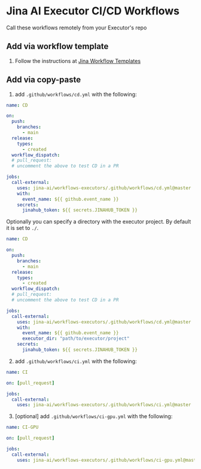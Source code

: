 # Jina AI Executor CI/CD Workflows

Call these workflows remotely from your Executor's repo

## Add via workflow template
1. Follow the instructions at [Jina Workflow Templates](https://github.com/jina-ai/.github)

## Add via copy-paste

1. add `.github/workflows/cd.yml` with the following:

```yaml
name: CD

on:
  push:
    branches:
      - main
  release:
    types:
      - created
  workflow_dispatch:
  # pull_request:
  # uncomment the above to test CD in a PR

jobs:
  call-external:
    uses: jina-ai/workflows-executors/.github/workflows/cd.yml@master
    with:
      event_name: ${{ github.event_name }}
    secrets:
      jinahub_token: ${{ secrets.JINAHUB_TOKEN }}
```
Optionally you can specify a directory with the executor project. By default it
is set to `./`.

```yaml
name: CD

on:
  push:
    branches:
      - main
  release:
    types:
      - created
  workflow_dispatch:
  # pull_request:
  # uncomment the above to test CD in a PR

jobs:
  call-external:
    uses: jina-ai/workflows-executors/.github/workflows/cd.yml@master
    with:
      event_name: ${{ github.event_name }}
      executor_dir: "path/to/executor/project"
    secrets:
      jinahub_token: ${{ secrets.JINAHUB_TOKEN }}
```

2. add `.github/workflows/ci.yml` with the following:

```yaml
name: CI

on: [pull_request]

jobs:
  call-external:
    uses: jina-ai/workflows-executors/.github/workflows/ci.yml@master
```

3. [optional] add `.github/workflows/ci-gpu.yml` with the following:

```yaml
name: CI-GPU

on: [pull_request]

jobs:
  call-external:
    uses: jina-ai/workflows-executors/.github/workflows/ci-gpu.yml@master
```
